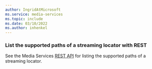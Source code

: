 ```yaml
---
author: IngridAtMicrosoft
ms.service: media-services 
ms.topic: include
ms.date: 03/10/2022
ms.author: inhenkel
---
```


### List the supported paths of a streaming locator with REST

See the Media Services [REST API](/rest/api/media/streaming-locators/list-paths) for listing the supported paths of a streaming locator.
